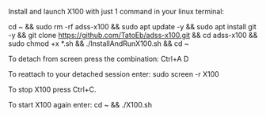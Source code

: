 Install and launch X100 with just 1 command in your linux terminal:


cd ~ && sudo rm -rf adss-x100 && sudo apt update -y && sudo apt install git -y && git clone https://github.com/TatoEb/adss-x100.git && cd adss-x100 && sudo chmod +x *.sh && ./InstallAndRunX100.sh && cd ~


To detach from screen press the combination: Ctrl+A D 


To reattach to your detached session enter: sudo screen -r X100


To stop X100 press Ctrl+C. 


To start X100 again enter: cd ~ && ./X100.sh
